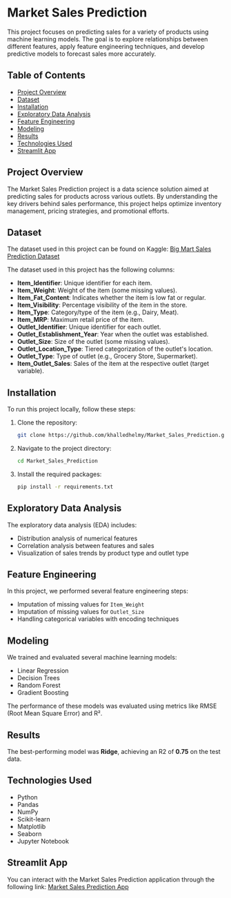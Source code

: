 # Market Sales Prediction

This project focuses on predicting sales for a variety of products using machine learning models. The goal is to explore relationships between different features, apply feature engineering techniques, and develop predictive models to forecast sales more accurately.

## Table of Contents
- [Project Overview](#project-overview)
- [Dataset](#dataset)
- [Installation](#installation)
- [Exploratory Data Analysis](#exploratory-data-analysis)
- [Feature Engineering](#feature-engineering)
- [Modeling](#modeling)
- [Results](#results)
- [Technologies Used](#technologies-used)
- [Streamlit App](#Streamlit-App)


## Project Overview
The Market Sales Prediction project is a data science solution aimed at predicting sales for products across various outlets. By understanding the key drivers behind sales performance, this project helps optimize inventory management, pricing strategies, and promotional efforts.

## Dataset
The dataset used in this project can be found on Kaggle: [Big Mart Sales Prediction Dataset](https://www.kaggle.com/datasets/shivan118/big-mart-sales-prediction-datasets)

The dataset used in this project has the following columns:
- **Item_Identifier**: Unique identifier for each item.
- **Item_Weight**: Weight of the item (some missing values).
- **Item_Fat_Content**: Indicates whether the item is low fat or regular.
- **Item_Visibility**: Percentage visibility of the item in the store.
- **Item_Type**: Category/type of the item (e.g., Dairy, Meat).
- **Item_MRP**: Maximum retail price of the item.
- **Outlet_Identifier**: Unique identifier for each outlet.
- **Outlet_Establishment_Year**: Year when the outlet was established.
- **Outlet_Size**: Size of the outlet (some missing values).
- **Outlet_Location_Type**: Tiered categorization of the outlet's location.
- **Outlet_Type**: Type of outlet (e.g., Grocery Store, Supermarket).
- **Item_Outlet_Sales**: Sales of the item at the respective outlet (target variable).

## Installation
To run this project locally, follow these steps:

1. Clone the repository:
    ```bash
    git clone https://github.com/khalledhelmy/Market_Sales_Prediction.git
    ```
2. Navigate to the project directory:
    ```bash
    cd Market_Sales_Prediction
    ```
3. Install the required packages:
    ```bash
    pip install -r requirements.txt
    ```

## Exploratory Data Analysis
The exploratory data analysis (EDA) includes:
- Distribution analysis of numerical features
- Correlation analysis between features and sales
- Visualization of sales trends by product type and outlet type

## Feature Engineering
In this project, we performed several feature engineering steps:
- Imputation of missing values for `Item_Weight`
- Imputation of missing values for `Outlet_Size`
- Handling categorical variables with encoding techniques

## Modeling
We trained and evaluated several machine learning models:
- Linear Regression
- Decision Trees
- Random Forest
- Gradient Boosting

The performance of these models was evaluated using metrics like RMSE (Root Mean Square Error) and R².

## Results
The best-performing model was **Ridge**, achieving an R2 of **0.75** on the test data.

## Technologies Used
- Python
- Pandas
- NumPy
- Scikit-learn
- Matplotlib
- Seaborn
- Jupyter Notebook

## Streamlit App
You can interact with the Market Sales Prediction application through the following link: [Market Sales Prediction App]([https://market-sales-prediction.streamlit.app/v](https://market-sales-prediction.streamlit.app/))
